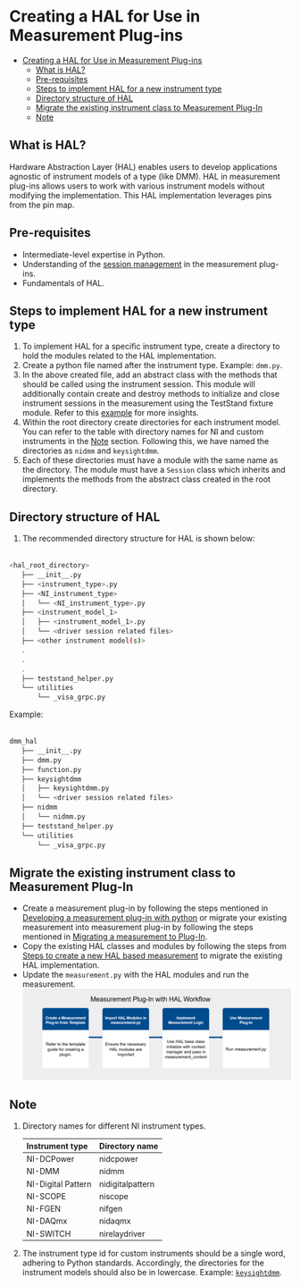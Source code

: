 # Creating a HAL for Use in Measurement Plug-ins

- [Creating a HAL for Use in Measurement Plug-ins](#creating-a-hal-for-use-in-measurement-plug-ins)
  - [What is HAL?](#what-is-hal)
  - [Pre-requisites](#pre-requisites)
  - [Steps to implement HAL for a new instrument type](#steps-to-implement-hal-for-a-new-instrument-type)
  - [Directory structure of HAL](#directory-structure-of-hal)
  - [Migrate the existing instrument class to Measurement Plug-In](#migrate-the-existing-instrument-class-to-measurement-plug-in)
  - [Note](#note)

## What is HAL?

Hardware Abstraction Layer (HAL) enables users to develop applications agnostic of instrument models
of a type (like DMM). HAL in measurement plug-ins allows users to work with various instrument
models without modifying the implementation. This HAL implementation leverages pins from the pin map.

## Pre-requisites

- Intermediate-level expertise in Python.
- Understanding of the [session management](https://www.ni.com/docs/en-US/bundle/measurementplugins/page/session-management.html) in the measurement plug-ins.
- Fundamentals of HAL.

## Steps to implement HAL for a new instrument type

1. To implement HAL for a specific instrument type, create a directory to hold the modules related to the HAL implementation.
2. Create a python file named after the instrument type. Example: `dmm.py`.
3. In the above created file, add an abstract class with the methods that should be called using the
   instrument session. This module will additionally contain create and destroy methods to
   initialize and close instrument sessions in the measurement using the TestStand fixture module. Refer to this [example](https://github.com/NI-Measurement-Plug-Ins/abstraction-layer-python/blob/main/source/measurements/dmm_measurement_hal/dmm_hal/dmm.py) for more insights.
4. Within the root directory create directories for each instrument model. You can refer to the
   table with directory names for NI and custom instruments in the [Note](#note) section. Following
   this, we have named the directories as `nidmm` and `keysightdmm`.
5. Each of these directories must have a module with the same name as the directory. The module
   must have a `Session` class which inherits and implements the methods from the abstract class
   created in the root directory.

## Directory structure of HAL

1. The recommended directory structure for HAL is shown below:

``` bash

<hal_root_directory>
   ├── __init__.py
   ├── <instrument_type>.py
   ├── <NI_instrument_type>
   │   └── <NI_instrument_type>.py
   ├── <instrument_model_1>
   │   ├── <instrument_model_1>.py
   │   └── <driver session related files>
   ├── <other instrument model(s)>
   .
   .
   .
   ├── teststand_helper.py
   └── utilities
       └── _visa_grpc.py

```

Example:

``` bash

dmm_hal
   ├── __init__.py
   ├── dmm.py
   ├── function.py
   ├── keysightdmm
   │   ├── keysightdmm.py
   │   └── <driver session related files>
   ├── nidmm
   │   └── nidmm.py
   ├── teststand_helper.py
   └── utilities
       └── _visa_grpc.py

```

## Migrate the existing instrument class to Measurement Plug-In

- Create a measurement plug-in by following the steps mentioned in
  [Developing a measurement plug-in with python](https://github.com/ni/measurement-plugin-python?tab=readme-ov-file#developing-measurements-quick-start) or migrate your existing measurement into measurement plug-in by following the steps mentioned in [Migrating a measurement to Plug-In](https://github.com/ni/measurement-plugin-converter-python/tree/main/src/converter).
- Copy the existing HAL classes and modules by following the steps from [Steps to create a new HAL based measurement](#steps-to-implement-hal-for-a-new-instrument-type) to migrate the existing HAL implementation.
- Update the `measurement.py` with the HAL modules and run the measurement.
![Measurement Plug-in Workflow](Measurement%20with%20HAL%20workflow.png)

## Note

1. Directory names for different NI instrument types.

   Instrument type | Directory name
   --- | ---
   NI-DCPower | nidcpower
   NI-DMM | nidmm
   NI-Digital Pattern | nidigitalpattern
   NI-SCOPE | niscope
   NI-FGEN | nifgen
   NI-DAQmx | nidaqmx
   NI-SWITCH | nirelaydriver

2. The instrument type id for custom instruments should be a single word, adhering to Python standards.
   Accordingly, the directories for the instrument models should also be in lowercase. Example:
   [`keysightdmm`](../source/measurements/dmm_measurement_hal/dmm_hal/keysightdmm/keysightdmm.py).
